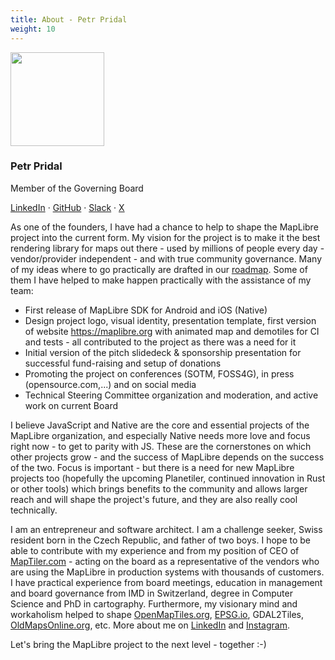```yaml
---
title: About - Petr Pridal
weight: 10
---
```


<div class="text-center mb-5">
    <img
        src="https://avatars.githubusercontent.com/u/59284?v=4"
        width="150"
        class="rounded-circle mt-3"
    />
    <h3 class="m-3">Petr Pridal</h3>
    <p>Member of the Governing Board</p>
    <p><a href="https://www.linkedin.com/in/klokan/">LinkedIn</a> · <a href="https://github.com/klokan">GitHub</a> · <a href="https://osmus.slack.com/team/UQJSSE2PP">Slack</a> · <a href="https://x.com/petrpridal">X</a>
</div>

As one of the founders, I have had a chance to help to shape the MapLibre
project into the current form. My vision for the project is to make it the
best rendering library for maps out there - used by millions of people every
day - vendor/provider independent - and with true community governance. Many
of my ideas where to go practically are drafted in our
<a href="https://maplibre.org/roadmap">roadmap</a>. Some of them I have
helped to make happen practically with the assistance of my team:

- First release of MapLibre SDK for Android and iOS (Native)
- Design project logo, visual identity, presentation template, first version
  of website <a href="https://maplibre.org/">https://maplibre.org</a> with
  animated map and demotiles for CI and tests - all contributed to the
  project as there was a need for it
- Initial version of the pitch slidedeck & sponsorship presentation for
  successful fund-raising and setup of donations
- Promoting the project on conferences (SOTM, FOSS4G), in press (opensource.com,...) and on social media
- Technical Steering Committee organization and moderation, and active work
  on current Board

I believe JavaScript and Native are the core and essential projects of the
MapLibre organization, and especially Native needs more love and focus right
now - to get to parity with JS. These are the cornerstones on which other
projects grow - and the success of MapLibre depends on the success of the
two. Focus is important - but there is a need for new MapLibre projects too
(hopefully the upcoming Planetiler, continued innovation in Rust or other
tools) which brings benefits to the community and allows larger reach and
will shape the project's future, and they are also really cool technically.

I am an entrepreneur and software architect. I am a challenge seeker, Swiss
resident born in the Czech Republic, and father of two boys. I hope to be
able to contribute with my experience and from my position of CEO of
<a href="https://maptiler.com">MapTiler.com</a> - acting on the board as a
representative of the vendors who are using the MapLibre in production
systems with thousands of customers. I have practical experience from board
meetings, education in management and board governance from IMD in
Switzerland, degree in Computer Science and PhD in cartography. Furthermore,
my visionary mind and workaholism helped to shape
<a href="https://openmaptiles.org">OpenMapTiles.org</a>,
<a href="https://epsg.io">EPSG.io</a>, GDAL2Tiles,
<a href="https://oldmapsonline.org">OldMapsOnline.org</a>, etc. More about
me on <a href="https://www.linkedin.com/in/klokan/">LinkedIn</a> and
<a href="https://www.instagram.com/pridalpetr/">Instagram</a>.

Let's bring the MapLibre project to the next level - together :-)</p>
